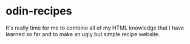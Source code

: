# odin-recipes

It's really time for me to combine all of my HTML knowledge that I have learned so far and to make an ugly but simple recipe website.